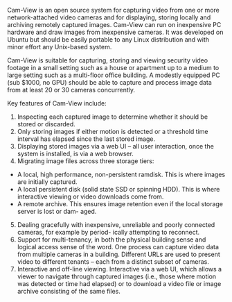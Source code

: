 Cam-View is an open source system for capturing video from one or more network-attached video cameras
and for displaying, storing locally and archiving remotely captured images.
Cam-View can run on inexpensive PC hardware and draw images from inexpensive cameras. It was developed on Ubuntu but should be easily portable to any Linux distribution and with minor effort any Unix-based
system.

Cam-View is suitable for capturing, storing and viewing security video footage in a small setting such as
a house or apartment up to a medium to large setting such as a multi-floor office building. A modestly
equipped PC (sub $1000, no GPU) should be able to capture and process image data from at least 20 or
30 cameras concurrently.

Key features of Cam-View include:

1. Inspecting each captured image to determine whether it should be stored or discarded.
2. Only storing images if either motion is detected or a threshold time interval has elapsed since the last
stored image.
3. Displaying stored images via a web UI – all user interaction, once the system is installed, is via a web
browser.
4. Migrating image files across three storage tiers:
  - A local, high performance, non-persistent ramdisk. This is where images are initially captured.
  - A local persistent disk (solid state SSD or spinning HDD). This is where interactive viewing or
video downloads come from.
  - A remote archive. This ensures image retention even if the local storage server is lost or dam-
aged.
5. Dealing gracefully with inexpensive, unreliable and poorly connected cameras, for example by period-
ically attempting to reconnect.
6. Support for multi-tenancy, in both the physical building sense and logical access sense of the word.
One process can capture video data from multiple cameras in a building. Different URLs are used to
present video to different tenants – each from a distinct subset of cameras.
7. Interactive and off-line viewing. Interactive via a web UI, which allows a viewer to navigate through
captured images (i.e., those where motion was detected or time had elapsed) or to download a video
file or image archive consisting of the same files.
